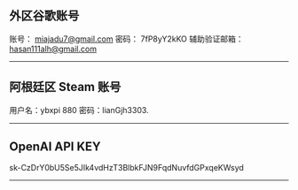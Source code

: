 
## 外区谷歌账号

账号： miajadu7@gmail.com
密码： 7fP8yY2kKO
辅助验证邮箱： hasan111alh@gmail.com

---

## 阿根廷区 Steam 账号

用户名：ybxpi 880
密码：lianGjh3303.

---

## OpenAI API KEY

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

---
